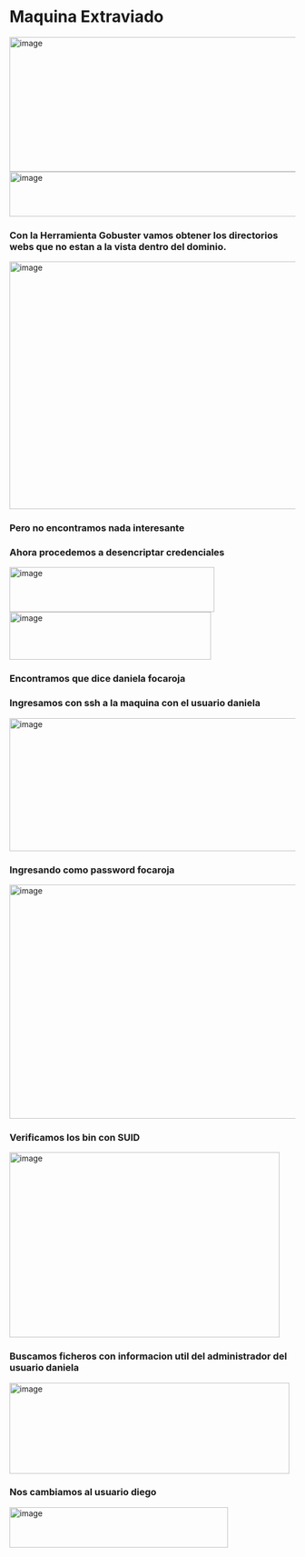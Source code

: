 <h1>Maquina Extraviado</h1>
<img width="1371" height="237" alt="image" src="https://github.com/user-attachments/assets/249bc51c-5b8e-4801-8fe4-ea72723e2ab5" />

<img width="841" height="79" alt="image" src="https://github.com/user-attachments/assets/fa406dd3-fedd-42e9-87d7-105dc7c58925" />
<h3>Con la Herramienta Gobuster vamos obtener los directorios webs que no estan a la vista dentro del dominio.</h3>
<img width="1186" height="436" alt="image" src="https://github.com/user-attachments/assets/b0d175b6-4167-4c8a-b4c1-a1cbba618dc1" />
<h3>Pero no encontramos nada interesante</h3>
<h3>Ahora procedemos a desencriptar credenciales</h3>
<img width="361" height="79" alt="image" src="https://github.com/user-attachments/assets/2d88d6d7-9f10-431b-8803-713315c98470" />
<img width="355" height="84" alt="image" src="https://github.com/user-attachments/assets/4e9af15a-672c-48ef-893e-25dccfd4b56b" />

<h3>Encontramos que dice daniela focaroja</h3>
<h3>Ingresamos con ssh a la maquina con el usuario daniela</h3>
<img width="715" height="234" alt="image" src="https://github.com/user-attachments/assets/33752b56-be0f-4547-aec7-4b1155154dfa" />
<h3>Ingresando como password focaroja</h3>
<img width="619" height="412" alt="image" src="https://github.com/user-attachments/assets/ee55d002-8da9-4f20-aa2b-7437ac731ba8" />
<h3>Verificamos los bin con SUID</h3>
<img width="476" height="326" alt="image" src="https://github.com/user-attachments/assets/59983527-3ff1-46b2-96fa-e95383726eff" />
<h3>Buscamos ficheros con informacion util del administrador del usuario daniela</h3>
<img width="493" height="160" alt="image" src="https://github.com/user-attachments/assets/a6475df6-5b89-4cc0-af1c-b907ad9c618b" />
<h3>Nos cambiamos al usuario diego</h3>
<img width="385" height="71" alt="image" src="https://github.com/user-attachments/assets/8c4a8666-730a-4df3-8311-266307bb6ffe" />
